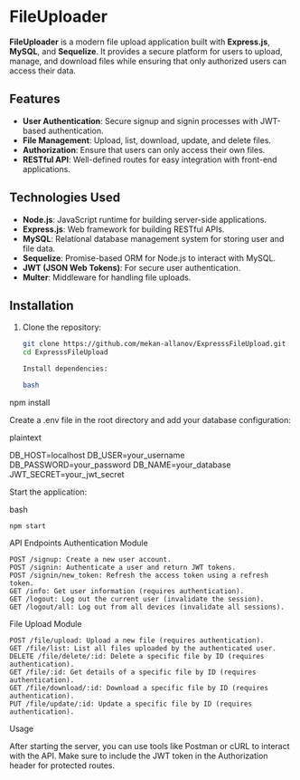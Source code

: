 # FileUploader

**FileUploader** is a modern file upload application built with **Express.js**, **MySQL**, and **Sequelize**. It provides a secure platform for users to upload, manage, and download files while ensuring that only authorized users can access their data.

## Features

-   **User Authentication**: Secure signup and signin processes with JWT-based authentication.
-   **File Management**: Upload, list, download, update, and delete files.
-   **Authorization**: Ensure that users can only access their own files.
-   **RESTful API**: Well-defined routes for easy integration with front-end applications.

## Technologies Used

-   **Node.js**: JavaScript runtime for building server-side applications.
-   **Express.js**: Web framework for building RESTful APIs.
-   **MySQL**: Relational database management system for storing user and file data.
-   **Sequelize**: Promise-based ORM for Node.js to interact with MySQL.
-   **JWT (JSON Web Tokens)**: For secure user authentication.
-   **Multer**: Middleware for handling file uploads.

## Installation

1. Clone the repository:

    ```bash
    git clone https://github.com/mekan-allanov/ExpresssFileUpload.git
    cd ExpresssFileUpload

    Install dependencies:

    bash
    ```

npm install

Create a .env file in the root directory and add your database configuration:

plaintext

DB_HOST=localhost
DB_USER=your_username
DB_PASSWORD=your_password
DB_NAME=your_database
JWT_SECRET=your_jwt_secret

Start the application:

bash

    npm start

API Endpoints
Authentication Module

    POST /signup: Create a new user account.
    POST /signin: Authenticate a user and return JWT tokens.
    POST /signin/new_token: Refresh the access token using a refresh token.
    GET /info: Get user information (requires authentication).
    GET /logout: Log out the current user (invalidate the session).
    GET /logout/all: Log out from all devices (invalidate all sessions).

File Upload Module

    POST /file/upload: Upload a new file (requires authentication).
    GET /file/list: List all files uploaded by the authenticated user.
    DELETE /file/delete/:id: Delete a specific file by ID (requires authentication).
    GET /file/:id: Get details of a specific file by ID (requires authentication).
    GET /file/download/:id: Download a specific file by ID (requires authentication).
    PUT /file/update/:id: Update a specific file by ID (requires authentication).

Usage

After starting the server, you can use tools like Postman or cURL to interact with the API. Make sure to include the JWT token in the Authorization header for protected routes.
